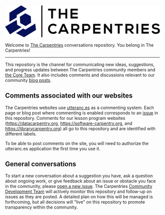 

![The Carpentries logo](https://github.com/carpentries/logo/blob/master/TheCarpentries.png)

Welcome to [The Carpentries](https://carpentries.org) conversations repository. You belong in The Carpentries!

-----------

This repository is the channel for communicating new ideas, suggestions, and progress updates between The Carpentries community members and [the Core Team](https://carpentries.org/team/). It also includes comments and discussions relevant to our community [blog posts](https://carpentries.org/blog/).

## Comments associated with our websites

The Carpentries websites use [utteranc.es](https://utteranc.es/) as a commenting
system. Each page or blog post where commenting is enabled corresponds to an
[issue](https://github.com/carpentries/carpentries.org-comments/issues) in this
repository. Comments for our lesson program websites (https://datacarpentry.org,
https://software-carpentry.org, and https://librarycarpentry.org) all go to this
repository and are identified with different labels.

To be able to post comments on the site, you will need to authorize the utteranc.es
application the first time you use it.

## General conversations

To start a new conversation about a suggestion you have, ask a question about ongoing work, or give feedback about an issue or obstacle you face in the community, please [open a new issue][issues]. The Carpentries [Community Development Team](https://carpentries.org/core-team-projects/#community-development-team) will actively monitor this repository and follow-up on issues as they are posted. A detailed plan on how this will be managed is forthcoming, but all decisions will "live" on this repository to promote transparency within the community.   

[issues]: https://github.com/carpentries/conversations/issues
